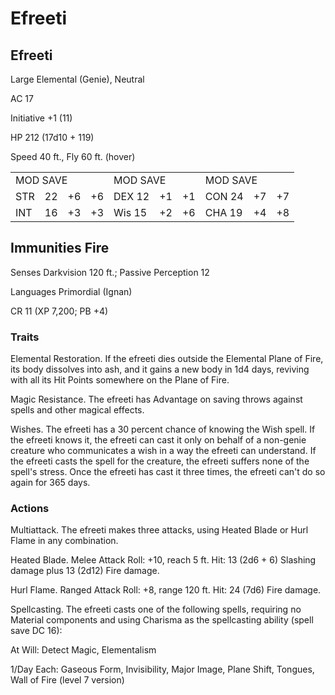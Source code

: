 # Efreeti

## Efreeti

Large Elemental (Genie), Neutral

AC 17

Initiative +1 (11)

HP 212 (17d10 + 119)

Speed 40 ft., Fly 60 ft. (hover)

<table><tr><td colspan="4">MOD SAVE</td><td colspan="3">MOD SAVE</td><td colspan="3">MOD SAVE</td></tr><tr><td>STR</td><td>22</td><td>+6</td><td>+6</td><td>DEX 12</td><td>+1</td><td>+1</td><td>CON 24</td><td>+7</td><td>+7</td></tr><tr><td>INT</td><td>16</td><td>+3</td><td>+3</td><td>Wis 15</td><td>+2</td><td>+6</td><td>CHA 19</td><td>+4</td><td>+8</td></tr></table>

## Immunities Fire

Senses Darkvision 120 ft.; Passive Perception 12

Languages Primordial (Ignan)

CR 11 (XP 7,200; PB +4)

### Traits

Elemental Restoration. If the efreeti dies outside the Elemental Plane of Fire, its body dissolves into ash, and it gains a new body in 1d4 days, reviving with all its Hit Points somewhere on the Plane of Fire.

Magic Resistance. The efreeti has Advantage on saving throws against spells and other magical effects.

Wishes. The efreeti has a 30 percent chance of knowing the Wish spell. If the efreeti knows it, the efreeti can cast it only on behalf of a non-genie creature who communicates a wish in a way the efreeti can understand. If the efreeti casts the spell for the creature, the efreeti suffers none of the spell's stress. Once the efreeti has cast it three times, the efreeti can't do so again for 365 days.

### Actions

Multiattack. The efreeti makes three attacks, using Heated Blade or Hurl Flame in any combination.

Heated Blade. Melee Attack Roll: +10, reach 5 ft. Hit: 13 (2d6 + 6) Slashing damage plus 13 (2d12) Fire damage.

Hurl Flame. Ranged Attack Roll: +8, range 120 ft. Hit: 24 (7d6) Fire damage.

Spellcasting. The efreeti casts one of the following spells, requiring no Material components and using Charisma as the spellcasting ability (spell save DC 16):

At Will: Detect Magic, Elementalism

1/Day Each: Gaseous Form, Invisibility, Major Image, Plane Shift, Tongues, Wall of Fire (level 7 version)

